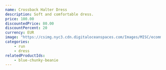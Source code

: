 ```yaml
---
name: Crossback Halter Dress
description: Soft and comfortable dress.
price: 100.00
discountedPrice: 80.00
discountPercent: 20
currency: EUR
image: "https://csimg.nyc3.cdn.digitaloceanspaces.com/Images/MISC/ecomm-halter.png"
categories:
    - run
    - dress
relatedProductIds:
    - blue-chunky-beanie
---
```


